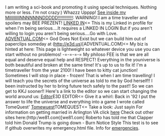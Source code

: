 I am writing a sci-book and promoting it using special techniques.
Nothing more or less.
I'm not crazy:)
Whazzz Upppp!
[See inside my MIIIIIIIIINNNNNNNDDDDD!!!!!!!!!!!!](http://mindOfRiley/mindOfRiley.html): WARNING!:I am a time traveller and spoilers may BEE PREZENT!
[LINKED IN](https://www.linkedin.com/in/wsriley/)<= This is my Linked in profile for when I'm being serious....It requires a LINKED IN LOGIN But if you aren't willing to login you aren't being serious....Go with Love.
[ADVENTUAL.COM](http://adventual.com)<= God Does Not Exist but we can build him out of paperclips someday at (http://e3d.us)[ADVENTUAL.COM]<= My biz is hinted at here:
This page is lightweight so whatever device you use you can start without no problemos!
-=-=-=-=
My philoso FEE is that we are all equal and deserve equal help and RESPECT!
Everything in the youniverse is both beautiful and broken at the same time!
It's up to us to fix it!
I'm a timetraveller from the year 2100!
I have been to kitty cat junction!
Sometimes I will stop in place - frozen!
That is when I am time travelling!
I will teach you the secrets of the universe as told to me by God herself!!
I been instructed by her to bring future tech safely to the past!!
So we can get to KKJ sooner!!
Here's a link to the editor so we can start changing the world around us:
[Editor](./editor)E3D EDITOR<= Give it a whirl:
Back in '92 I put the answer to life the universe and everything into a game I wrote called TomeQuest'
[Tomewuest](./tomequest)TOMEQUEST<= Take a look:
Just sayin
For information on getting married in Arlington VA click
[here](https://courts.arlingtonva.us/circuit-court/marriage/)
Check out other sites here:(http:/we81.com)[we81.com]
Roberto has told me that Clapper told him Donald Trump is going down - Burn Notice Style
This test is to see if github overwrites my emergency.html file.
Info for [emergencies](http://wsr2.com/emergencies.html).
